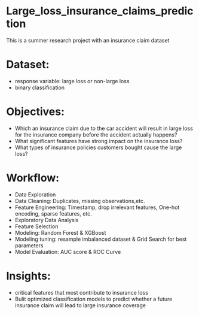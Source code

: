 # Large_loss_insurance_claims_prediction
This is a summer research project with an insurance claim dataset
# Dataset:
- response variable: large loss or non-large loss
- binary classification
# Objectives: 
- Which an insurance claim due to the car accident will result in large loss for the insurance company before the accident actually happens?
- What significant features have strong impact on the insurance loss?
- What types of insurance policies customers bought cause the large loss?
# Workflow:
- Data Exploration
- Data Cleaning: Duplicates, missing observations,etc.
- Feature Engineering: Timestamp, drop irrelevant features, One-hot encoding, sparse features, etc.
- Exploratory Data Analysis
- Feature Selection
- Modeling: Random Forest & XGBoost
- Modeling tuning: resample imbalanced dataset & Grid Search for best parameters
- Model Evaluation: AUC score & ROC Curve
# Insights:
- critical features that most contribute to insurance loss
- Bulit optimized classification models to predict whether a future insurance claim will lead to large insurance coverage


